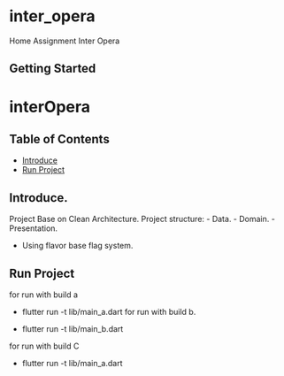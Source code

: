 # inter_opera

Home Assignment Inter Opera

## Getting Started


# interOpera

## Table of Contents
* [Introduce](#introduce)
* [Run Project](#runproject)

## Introduce.
Project Base on Clean Architecture.
    Project structure:
        - Data.
        - Domain.
        - Presentation.
        
* Using flavor base flag system.

## Run Project
for run with build a

* flutter run -t lib/main_a.dart
for run with build b.

* flutter run -t lib/main_b.dart

for run with build C
* flutter run -t lib/main_a.dart




